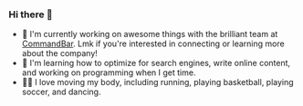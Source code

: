 ### Hi there 👋

- 🔭 I'm currently working on awesome things with the brilliant team at [CommandBar](www.commandbar.com). Lmk if you're interested in connecting or learning more about the company!
- 🌱 I'm learning how to optimize for search engines, write online content, and working on programming when I get time.
- 🏃‍♂️ I love moving my body, including running, playing basketball, playing soccer, and dancing.

<!--
**lchoward/lchoward** is a ✨ _special_ ✨ repository because its `README.md` (this file) appears on your GitHub profile.

Here are some ideas to get you started:

- 🔭 I’m currently working on ...
- 🌱 I’m currently learning ...
- 👯 I’m looking to collaborate on ...
- 🤔 I’m looking for help with ...
- 💬 Ask me about ...
- 📫 How to reach me: ...
- 😄 Pronouns: ...
- ⚡ Fun fact: ...
-->
